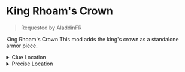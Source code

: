 # King Rhoam's Crown

> Requested by AladdinFR

King Rhoam's Crown
This mod adds the king's crown as a standalone armor piece.

<details>
  <summary>Clue Location</summary>
  Hyrule Castle
</details>

<details>
  <summary>Precise Location</summary>
  Hyrule Castle on the elevated walkways around the Sanctum behind a set of stairs.
</details>
